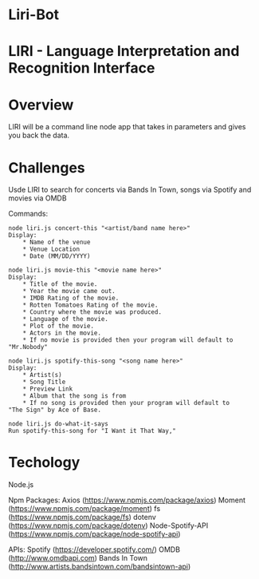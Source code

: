 # Liri-Bot

# LIRI - Language Interpretation and Recognition Interface

# Overview
LIRI will be a command line node app that takes in parameters and gives you back the data. 

# Challenges
Usde LIRI to search for concerts via Bands In Town, songs via Spotify and movies via OMDB

Commands:

    node liri.js concert-this "<artist/band name here>"
    Display:
        * Name of the venue
        * Venue Location
        * Date (MM/DD/YYYY)

    node liri.js movie-this "<movie name here>"
    Display: 
        * Title of the movie.
        * Year the movie came out.
        * IMDB Rating of the movie.
        * Rotten Tomatoes Rating of the movie.
        * Country where the movie was produced.
        * Language of the movie.
        * Plot of the movie.
        * Actors in the movie.
        * If no movie is provided then your program will default to     "Mr.Nobody"

    node liri.js spotify-this-song "<song name here>"
    Display:
        * Artist(s)
        * Song Title
        * Preview Link 
        * Album that the song is from
        * If no song is provided then your program will default to      "The Sign" by Ace of Base.

    node liri.js do-what-it-says
    Run spotify-this-song for "I Want it That Way,"




    

    




# Techology

Node.js

Npm Packages:
    Axios (https://www.npmjs.com/package/axios)
    Moment (https://www.npmjs.com/package/moment)
    fs (https://www.npmjs.com/package/fs)
    dotenv (https://www.npmjs.com/package/dotenv)
    Node-Spotify-API (https://www.npmjs.com/package/node-spotify-api)

APIs:
    Spotify (https://developer.spotify.com/)
    OMDB (http://www.omdbapi.com)
    Bands In Town (http://www.artists.bandsintown.com/bandsintown-api)




